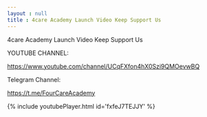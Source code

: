 ```yaml
---
layout : null
title : 4care Academy Launch Video Keep Support Us
---
```


4care Academy Launch Video Keep Support Us

YOUTUBE CHANNEL:

https://www.youtube.com/channel/UCqFXfon4hX0Szi9QMOevwBQ

Telegram Channel:

https://t.me/FourCareAcademy



{% include youtubePlayer.html id='fxfeJ7TEJJY' %}
